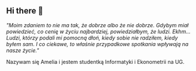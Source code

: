 ## Hi there 👋

<!--
**AmeliaQ7/AmeliaQ7** is a ✨ _special_ ✨ repository because its `README.md` (this file) appears on your GitHub profile.

Here are some ideas to get you started:

- 🔭 I’m currently working on ...
- 🌱 I’m currently learning ...
- 👯 I’m looking to collaborate on ...
- 🤔 I’m looking for help with ...
- 💬 Ask me about ...
- 📫 How to reach me: ...
- 😄 Pronouns: ...
- ⚡ Fun fact: ...
-->

*"Moim zdaniem to nie ma tak, że dobrze albo że nie dobrze. Gdybym miał powiedzieć, co cenię w życiu najbardziej, powiedziałbym, że ludzi. Ekhm... Ludzi, którzy podali mi pomocną dłoń, kiedy sobie nie radziłem, kiedy byłem sam. I co ciekawe, to właśnie przypadkowe spotkania wpływają na nasze życie."*

Nazywam się Amelia i jestem studentką Informatyki i Ekonometrii na UG.
